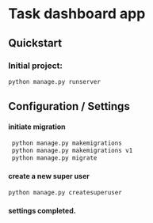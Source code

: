# Task dashboard app

## Quickstart

### Initial project:

```bash
python manage.py runserver
```

## Configuration / Settings


#### initiate migration

```bash
 python manage.py makemigrations
 python manage.py makemigrations v1
 python manage.py migrate
```

#### create a new super user

```bash
python manage.py createsuperuser
```

#### settings completed.
